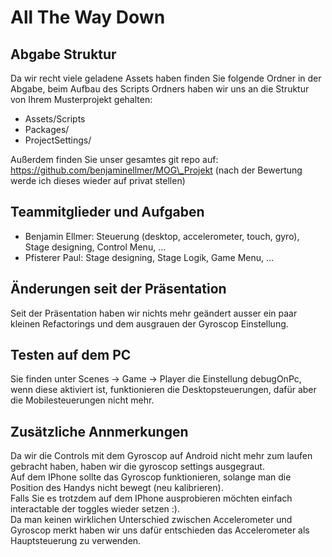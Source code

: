 # All The Way Down 

## Abgabe Struktur
Da wir recht viele geladene Assets haben finden Sie folgende Ordner in der Abgabe, beim Aufbau des Scripts Ordners haben wir uns an die Struktur von Ihrem Musterprojekt gehalten:
- Assets/Scripts
- Packages/
- ProjectSettings/

Außerdem finden Sie unser gesamtes git repo auf: https://github.com/benjaminellmer/MOG\_Projekt (nach der Bewertung werde ich dieses wieder auf privat stellen)  

## Teammitglieder und Aufgaben
- Benjamin Ellmer: Steuerung (desktop, accelerometer, touch, gyro), Stage designing, Control Menu, ...  
- Pfisterer Paul: Stage designing, Stage Logik, Game Menu, ...

## Änderungen seit der Präsentation
Seit der Präsentation haben wir nichts mehr geändert ausser ein paar kleinen Refactorings und dem ausgrauen der Gyroscop Einstellung.

## Testen auf dem PC
Sie finden unter Scenes -> Game -> Player die Einstellung debugOnPc, wenn diese aktiviert ist, funktionieren die Desktopsteuerungen, dafür aber die Mobilesteuerungen nicht mehr.

## Zusätzliche Annmerkungen
Da wir die Controls mit dem Gyroscop auf Android nicht mehr zum laufen gebracht haben, haben wir die gyroscop settings ausgegraut.  
Auf dem IPhone sollte das Gyroscop funktionieren, solange man die Position des Handys nicht bewegt (neu kalibrieren).  
Falls Sie es trotzdem auf dem IPhone ausprobieren möchten einfach interactable der toggles wieder setzen :).  
Da man keinen wirklichen Unterschied zwischen Accelerometer und Gyroscop merkt haben wir uns dafür entschieden das Accelerometer als Hauptsteuerung zu verwenden.  
